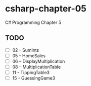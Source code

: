 # csharp-chapter-05
C# Programming Chapter 5

## TODO
- [ ] 02 - SumInts
- [ ] 05 - HomeSales
- [ ] 06 – DisplayMultiplication
- [ ] 08 – MultiplicationTable
- [ ] 11 - TippingTable3
- [ ] 15 - GuessingGame3
